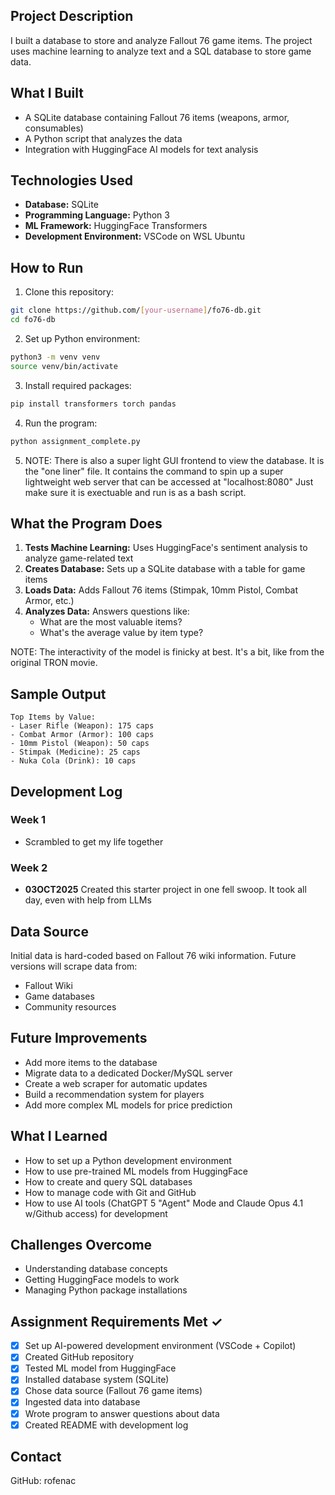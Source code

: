 ## Project Description
I built a database to store and analyze Fallout 76 game items. The project uses machine learning to analyze text and a SQL database to store game data.

## What I Built
- A SQLite database containing Fallout 76 items (weapons, armor, consumables)
- A Python script that analyzes the data
- Integration with HuggingFace AI models for text analysis

## Technologies Used
- **Database:** SQLite
- **Programming Language:** Python 3
- **ML Framework:** HuggingFace Transformers
- **Development Environment:** VSCode on WSL Ubuntu

## How to Run

1. Clone this repository:
```bash
git clone https://github.com/[your-username]/fo76-db.git
cd fo76-db
```

2. Set up Python environment:
```bash
python3 -m venv venv
source venv/bin/activate
```

3. Install required packages:
```bash
pip install transformers torch pandas
```

4. Run the program:
```bash
python assignment_complete.py
```

5. NOTE: There is also a super light GUI frontend to view the database. It is the "one liner" file. It contains the command to spin up a super lightweight web server that can be accessed at "localhost:8080" Just make sure it is exectuable and run is as a bash script.

## What the Program Does

1. **Tests Machine Learning:** Uses HuggingFace's sentiment analysis to analyze game-related text
2. **Creates Database:** Sets up a SQLite database with a table for game items
3. **Loads Data:** Adds Fallout 76 items (Stimpak, 10mm Pistol, Combat Armor, etc.)
4. **Analyzes Data:** Answers questions like:
   - What are the most valuable items?
   - What's the average value by item type?

NOTE: The interactivity of the model is finicky at best. It's a bit, like from the original TRON movie.

## Sample Output
```
Top Items by Value:
- Laser Rifle (Weapon): 175 caps
- Combat Armor (Armor): 100 caps
- 10mm Pistol (Weapon): 50 caps
- Stimpak (Medicine): 25 caps
- Nuka Cola (Drink): 10 caps
```

## Development Log

### Week 1
- Scrambled to get my life together

### Week 2
- **03OCT2025** Created this starter project in one fell swoop. It took all day, even with help from LLMs

## Data Source
Initial data is hard-coded based on Fallout 76 wiki information. Future versions will scrape data from:
- Fallout Wiki
- Game databases
- Community resources

## Future Improvements
- Add more items to the database
- Migrate data to a dedicated Docker/MySQL server
- Create a web scraper for automatic updates
- Build a recommendation system for players
- Add more complex ML models for price prediction

## What I Learned
- How to set up a Python development environment
- How to use pre-trained ML models from HuggingFace  
- How to create and query SQL databases
- How to manage code with Git and GitHub
- How to use AI tools (ChatGPT 5 "Agent" Mode and Claude Opus 4.1 w/Github access) for development

## Challenges Overcome
- Understanding database concepts
- Getting HuggingFace models to work
- Managing Python package installations

## Assignment Requirements Met ✓
- [x] Set up AI-powered development environment (VSCode + Copilot)
- [x] Created GitHub repository
- [x] Tested ML model from HuggingFace
- [x] Installed database system (SQLite)
- [x] Chose data source (Fallout 76 game items)
- [x] Ingested data into database
- [x] Wrote program to answer questions about data
- [x] Created README with development log

## Contact
GitHub: rofenac
